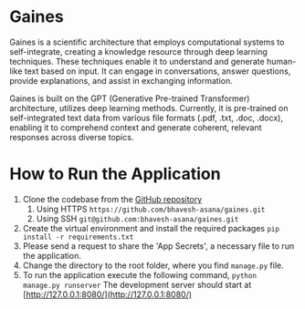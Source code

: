 # Gaines

Gaines is a scientific architecture that employs computational systems to self-integrate, creating a knowledge resource through deep learning techniques. These techniques enable it to understand and generate human-like text based on input. It can engage in conversations, answer questions, provide explanations, and assist in exchanging information.

Gaines is built on the GPT (Generative Pre-trained Transformer) architecture, utilizes deep learning methods. Currently, it is pre-trained on self-integrated text data from various file formats (.pdf, .txt, .doc, .docx), enabling it to comprehend context and generate coherent, relevant responses across diverse topics.

# How to Run the Application

1. Clone the codebase from the [GitHub repository](https://github.com/bhavesh-asana/gaines)
   1. Using HTTPS
      `https://github.com/bhavesh-asana/gaines.git`
   2. Using SSH
      `git@github.com:bhavesh-asana/gaines.git`
2. Create the virtual environment and install the required packages
   `pip install -r requirements.txt`
3. Please send a request to share the 'App Secrets', a necessary file to run the application.
4. Change the directory to the root folder, where you find `manage.py` file.
5. To run the application execute the following command,
   `python manage.py runserver`
   The development server should start at [http://127.0.0.1:8080/](http://127.0.0.1:8080/)
